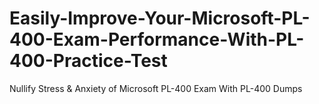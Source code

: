 # Easily-Improve-Your-Microsoft-PL-400-Exam-Performance-With-PL-400-Practice-Test
Nullify Stress &amp; Anxiety of Microsoft PL-400 Exam With PL-400 Dumps

